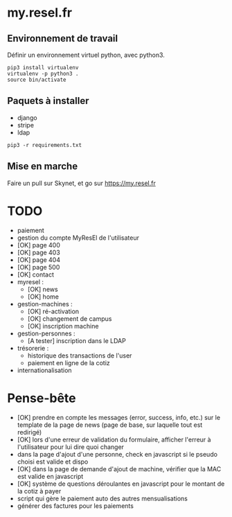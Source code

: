 my.resel.fr
===========

Environnement de travail
------------------------

Définir un environnement virtuel python, avec python3.

```
pip3 install virtualenv
virtualenv -p python3 .
source bin/activate
```

Paquets à installer
-------------------
- django
- stripe
- ldap

```
pip3 -r requirements.txt
```

Mise en marche
--------------

Faire un pull sur Skynet, et go sur https://my.resel.fr

TODO
====
- paiement
- gestion du compte MyResEl de l'utilisateur
- [OK] page 400
- [OK] page 403
- [OK] page 404
- [OK] page 500
- [OK] contact
- myresel :
    - [OK] news
    - [OK] home
- gestion-machines :
    - [OK] ré-activation
    - [OK] changement de campus
    - [OK] inscription machine
- gestion-personnes :
    - [A tester] inscription dans le LDAP
- trésorerie :
    - historique des transactions de l'user
    - paiement en ligne de la cotiz
- internationalisation

Pense-bête
==========
- [OK] prendre en compte les messages (error, success, info, etc.) sur le template de la page de news (page de base, sur laquelle tout est redirigé)
- [OK] lors d'une erreur de validation du formulaire, afficher l'erreur à l'utilisateur pour lui dire quoi changer
- dans la page d'ajout d'une personne, check en javascript si le pseudo choisi est valide et dispo
- [OK] dans la page de demande d'ajout de machine, vérifier que la MAC est valide en javascript
- [OK] système de questions déroulantes en javascript pour le montant de la cotiz à payer
- script qui gère le paiement auto des autres mensualisations
- générer des factures pour les paiements
